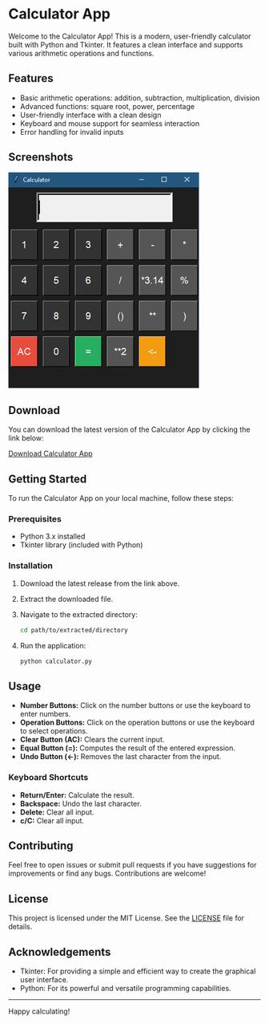 # Calculator App

Welcome to the Calculator App! This is a modern, user-friendly calculator built with Python and Tkinter. It features a clean interface and supports various arithmetic operations and functions.

## Features

- Basic arithmetic operations: addition, subtraction, multiplication, division
- Advanced functions: square root, power, percentage
- User-friendly interface with a clean design
- Keyboard and mouse support for seamless interaction
- Error handling for invalid inputs

## Screenshots

![Calculator Screenshot](screenshot.png)

## Download

You can download the latest version of the Calculator App by clicking the link below:

[Download Calculator App](https://github.com/Ahmed4Shawky/Calculator/releases/download/v1.0/calculator-app.zip)

## Getting Started

To run the Calculator App on your local machine, follow these steps:

### Prerequisites

- Python 3.x installed
- Tkinter library (included with Python)

### Installation

1. Download the latest release from the link above.
2. Extract the downloaded file.
3. Navigate to the extracted directory:

    ```bash
    cd path/to/extracted/directory
    ```

4. Run the application:

    ```bash
    python calculator.py
    ```

## Usage

- **Number Buttons:** Click on the number buttons or use the keyboard to enter numbers.
- **Operation Buttons:** Click on the operation buttons or use the keyboard to select operations.
- **Clear Button (AC):** Clears the current input.
- **Equal Button (=):** Computes the result of the entered expression.
- **Undo Button (<-):** Removes the last character from the input.

### Keyboard Shortcuts

- **Return/Enter:** Calculate the result.
- **Backspace:** Undo the last character.
- **Delete:** Clear all input.
- **c/C:** Clear all input.

## Contributing

Feel free to open issues or submit pull requests if you have suggestions for improvements or find any bugs. Contributions are welcome!

## License

This project is licensed under the MIT License. See the [LICENSE](LICENSE) file for details.

## Acknowledgements

- Tkinter: For providing a simple and efficient way to create the graphical user interface.
- Python: For its powerful and versatile programming capabilities.

---

Happy calculating!
